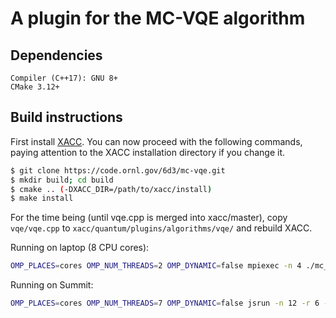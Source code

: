# A plugin for the MC-VQE algorithm

## Dependencies
```
Compiler (C++17): GNU 8+
CMake 3.12+
```

## Build instructions
First install [XACC](https://github.com/eclipse/xacc). You can now proceed with the following commands, paying attention to the XACC installation directory if you change it.
```bash
$ git clone https://code.ornl.gov/6d3/mc-vqe.git
$ mkdir build; cd build
$ cmake .. (-DXACC_DIR=/path/to/xacc/install)
$ make install
```

For the time being (until vqe.cpp is merged into xacc/master), copy `vqe/vqe.cpp` to `xacc/quantum/plugins/algorithms/vqe/` and rebuild XACC.

Running on laptop (8 CPU cores):
```bash
OMP_PLACES=cores OMP_NUM_THREADS=2 OMP_DYNAMIC=false mpiexec -n 4 ./mc_vqe_example --n-virtual-qpus 2 --n-chromophores 18 --n-states 1 --opt-maxiter 1 --n-cycles 2 --exatn-log-level 2 --double-depth true
```

Running on Summit:
```bash
OMP_PLACES=cores OMP_NUM_THREADS=7 OMP_DYNAMIC=false jsrun -n 12 -r 6 -a 1 -c 7 -g 1 -brs ./mc_vqe_example --n-virtual-qpus 3 --n-chromophores 18 --n-states 1 --opt-maxiter 1 --n-cycles 2 --exatn-log-level 2 --double-depth true
```
